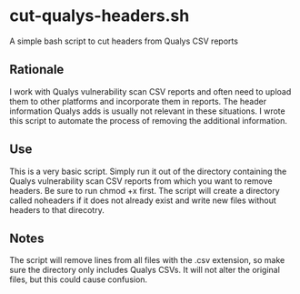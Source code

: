 # cut-qualys-headers.sh
A simple bash script to cut headers from Qualys CSV reports

## Rationale

I work with Qualys vulnerability scan CSV reports and often need to upload them to other platforms and incorporate them in reports. The header information Qualys adds is usually not relevant in these situations. I wrote this script to automate the process of removing the additional information.

## Use

This is a very basic script. Simply run it out of the directory containing the Qualys vulnerability scan CSV reports from which you want to remove headers. Be sure to run chmod +x first. The script will create a directory called noheaders if it does not already exist and write new files without headers to that direcotry.

## Notes

The script will remove lines from all files with the .csv extension, so make sure the directory only includes Qualys CSVs. It will not alter the original files, but this could cause confusion.
